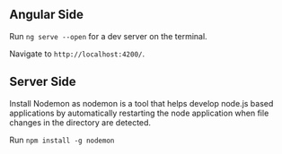 ## Angular Side

Run `ng serve --open` for a dev server on the terminal. 


Navigate to `http://localhost:4200/`.

## Server Side

Install Nodemon as nodemon is a tool that helps develop node.js based applications by automatically restarting the node application when file changes in the directory are detected.


Run `npm install -g nodemon`
